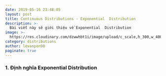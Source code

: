 ```yaml
---
date: 2019-05-16 23:48:05
layout: post
title: Continuous Distributions - Exponential  Distribution
description: >-
  Bài viết này sẽ giới thiệu về Exponential  Distribution
image: >-
  https://res.cloudinary.com/dzwwhbt1i/image/upload/c_scale,h_300,w_400/v1569008243/1200px-Normal_Distribution_PDF.svg_w2r9gl.png
category: distributions
author: levanpon98
paginate: true
---
```


### 1. Định nghĩa Exponential Distribution

